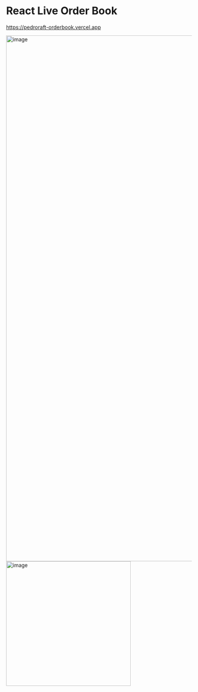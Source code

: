 # React Live Order Book

https://pedroraft-orderbook.vercel.app

<img width="1426" alt="image" src="https://user-images.githubusercontent.com/14795934/137242154-c3624d36-075f-4446-b6f1-089de9066bfd.png">
<img width="338" alt="image" src="https://user-images.githubusercontent.com/14795934/137242206-8e3bc0be-cc90-49aa-8330-e0237d71a363.png">
